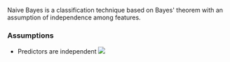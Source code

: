 Naive Bayes is a classification technique based on Bayes' theorem with an assumption of independence among features.

### Assumptions
* Predictors are independent
![](https://cdn-images-1.medium.com/max/800/1*l0MccMHzSjtpJ_mGaItVfA.jpeg)

